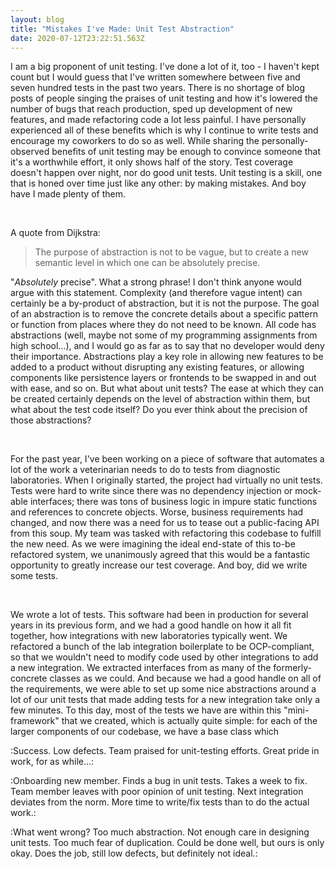 ```yaml
---
layout: blog
title: "Mistakes I've Made: Unit Test Abstraction"
date: 2020-07-12T23:22:51.563Z
---
```

I am a big proponent of unit testing. I've done a lot of it, too - I haven't kept count but I would guess that I've written somewhere between five and seven hundred tests in the past two years. There is no shortage of blog posts of people singing the praises of unit testing and how it's lowered the number of bugs that reach production, sped up development of new features, and made refactoring code a lot less painful. I have personally experienced all of these benefits which is why I continue to write tests and encourage my coworkers to do so as well. While sharing the personally-observed benefits of unit testing may be enough to convince someone that it's a worthwhile effort, it only shows half of the story. Test coverage doesn't happen over night, nor do good unit tests. Unit testing is a skill, one that is honed over time just like any other: by making mistakes. And boy have I made plenty of them.

<br>

A quote from Dijkstra:

> The purpose of abstraction is not to be vague, but to create a new semantic level in which one can be absolutely precise.

"*Absolutely* precise". What a strong phrase! I don't think anyone would argue with this statement. Complexity (and therefore vague intent) can certainly be a by-product of abstraction, but it is not the purpose. The goal of an abstraction is to remove the concrete details about a specific pattern or function from places where they do not need to be known. All code has abstractions (well, maybe not some of my programming assignments from high school...), and I would go as far as to say that no developer would deny their importance. Abstractions play a key role in allowing new features to be added to a product without disrupting any existing features, or allowing components like persistence layers or frontends to be swapped in and out with ease, and so on. But what about unit tests? The ease at which they can be created certainly depends on the level of abstraction within them, but what about the test code itself? Do you ever think about the precision of those abstractions?

<br>

For the past year, I've been working on a piece of software that automates a lot of the work a veterinarian needs to do to tests from diagnostic laboratories. When I originally started, the project had virtually no unit tests. Tests were hard to write since there was no dependency injection or mock-able interfaces; there was tons of business logic in impure static functions and references to concrete objects. Worse, business requirements had changed, and now there was a need for us to tease out a public-facing API from this soup. My team was tasked with refactoring this codebase to fulfill the new need. As we were imagining the ideal end-state of this to-be refactored system, we unanimously agreed that this would be a fantastic opportunity to greatly increase our test coverage. And boy, did we write some tests.

<br>

We wrote a lot of tests. This software had been in production for several years in its previous form, and we had a good handle on how it all fit together, how integrations with new laboratories typically went. We refactored a bunch of the lab integration boilerplate to be OCP-compliant, so that we wouldn't need to modify code used by other integrations to add a new integration. We extracted interfaces from as many of the formerly-concrete classes as we could. And because we had a good handle on all of the requirements, we were able to set up some nice abstractions around a lot of our unit tests that made adding tests for a new integration take only a few minutes. To this day, most of the tests we have are within this "mini-framework" that we created, which is actually quite simple: for each of the larger components of our codebase, we have a base class which 

:Success. Low defects. Team praised for unit-testing efforts. Great pride in work, for as while...:

:Onboarding new member. Finds a bug in unit tests. Takes a week to fix. Team member leaves with poor opinion of unit testing. Next integration deviates from the norm. More time to write/fix tests than to do the actual work.:

:What went wrong? Too much abstraction. Not enough care in designing unit tests. Too much fear of duplication. Could be done well, but ours is only okay. Does the job, still low defects, but definitely not ideal.: